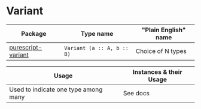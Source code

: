 # Variant

| Package | Type name | "Plain English" name |
| - | - | - |
| [purescript-variant](https://pursuit.purescript.org/packages/purescript-variant/5.0.0) | `Variant (a :: A, b :: B)` | Choice of N types

| Usage | Instances & their Usage
| - | - |
| Used to indicate one type among many | See docs |
